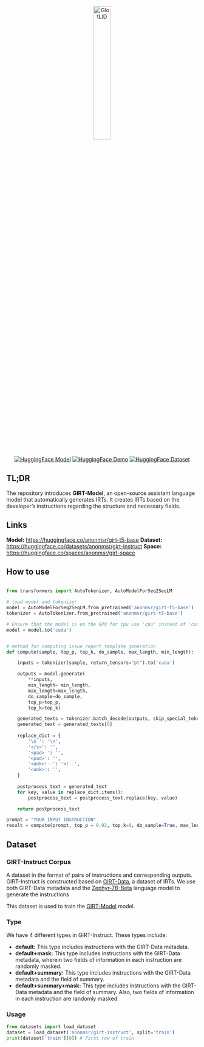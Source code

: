 
<p align="center">
<img src="https://huggingface.co/spaces/anonmsr/girt-space/raw/main/assets/logo.svg" alt="GlotLID" width="30%" />
</p>
<p align="center">
<a href="https://huggingface.co/anonmsr/girt-t5-base"><img alt="HuggingFace Model" src="https://img.shields.io/badge/%F0%9F%A4%97%20Hugging%20Face-Model-8A2BE2"></a>
<a href="https://huggingface.co/spaces/anonmsr/girt-space"><img alt="HuggingFace Demo" src="https://img.shields.io/badge/%F0%9F%A4%97%20Hugging%20Face-Space (Demo)-orange"></a>
<a href="https://huggingface.co/datasets/anonmsr/girt-instruct"><img alt="HuggingFace Dataset" src="https://img.shields.io/badge/%F0%9F%A4%97%20Hugging%20Face-Dataset-blue"></a>
</p>

## TL;DR

The repository introduces **GIRT-Model**, an open-source assistant language model that automatically generates IRTs. It creates IRTs based on the developer’s
instructions regarding the structure and necessary fields.

## Links

**Model:** https://huggingface.co/anonmsr/girt-t5-base
**Dataset:** https://huggingface.co/datasets/anonmsr/girt-instruct
**Space:** https://huggingface.co/spaces/anonmsr/girt-space

## How to use 
```python

from transformers import AutoTokenizer, AutoModelForSeq2SeqLM

# load model and tokenizer
model = AutoModelForSeq2SeqLM.from_pretrained('anonmsr/girt-t5-base')
tokenizer = AutoTokenizer.from_pretrained('anonmsr/girt-t5-base')

# Ensure that the model is on the GPU for cpu use 'cpu' instead of 'cuda'
model = model.to('cuda')


# method for computing issue report template generation
def compute(sample, top_p, top_k, do_sample, max_length, min_length):

    inputs = tokenizer(sample, return_tensors="pt").to('cuda')

    outputs = model.generate(
        **inputs,
        min_length= min_length,
        max_length=max_length,
        do_sample=do_sample,
        top_p=top_p,
        top_k=top_k)

    generated_texts = tokenizer.batch_decode(outputs, skip_special_tokens=False)
    generated_text = generated_texts[0]
    
    replace_dict = {
        '\n ': '\n',
        '</s>': '',
        '<pad> ': '',
        '<pad>': '',
        '<unk>!--': '<!--',
        '<unk>': '',
    }
    
    postprocess_text = generated_text
    for key, value in replace_dict.items():
        postprocess_text = postprocess_text.replace(key, value)

    return postprocess_text

prompt = "YOUR INPUT INSTRUCTION"
result = compute(prompt, top_p = 0.92, top_k=0, do_sample=True, max_length=300, min_length=30)
```
## Dataset

### GIRT-Instruct Corpus

A dataset in the format of pairs of instructions and corresponding outputs. GIRT-Instruct is constructed based on [GIRT-Data](https://arxiv.org/abs/2303.09236), a dataset of IRTs. 
We use both GIRT-Data metadata and the [Zephyr-7B-Beta](https://huggingface.co/HuggingFaceH4/zephyr-7b-beta) language model to generate the instructions

This dataset is used to train the [GIRT-Model](https://huggingface.co/anonmsr/girt-t5-base) model.

### Type 

We have 4 different types in GIRT-Instruct. These types include:

- **default:** This type includes instructions with the GIRT-Data metadata.
- **default+mask:** This type includes instructions with the GIRT-Data metadata, wherein two fields of information in each instruction are randomly masked.
- **default+summary:**  This type includes instructions with the GIRT-Data metadata and the field of summary.
- **default+summary+mask:** This type includes instructions with the GIRT-Data metadata and the field of summary. Also, two fields of information in each instruction are randomly masked.

### Usage 

```python
from datasets import load_dataset
dataset = load_dataset('anonmsr/girt-instruct', split='train')
print(dataset['train'][0]) # First row of train
```
